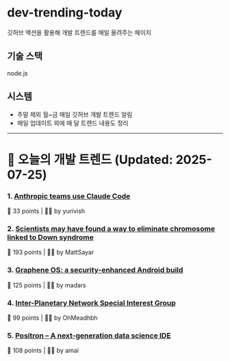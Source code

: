 # dev-trending-today
깃허브 액션을 활용해 개발 트렌드를 매일 올려주는 페이지

## 기술 스택
node.js
## 시스템
- 주말 제외 월~금 매일 깃허브 개발 트렌드 알림
- 매일 업데이트 외에 매 달 트렌드 내용도 정리
---

# 📰 오늘의 개발 트렌드 (Updated: 2025-07-25)

### 1. [Anthropic teams use Claude Code](https://www.anthropic.com/news/how-anthropic-teams-use-claude-code)
💬 33 points | 🧑‍💻 by yurivish

### 2. [Scientists may have found a way to eliminate chromosome linked to Down syndrome](https://academic.oup.com/pnasnexus/article/4/2/pgaf022/8016019)
💬 193 points | 🧑‍💻 by MattSayar

### 3. [Graphene OS: a security-enhanced Android build](https://lwn.net/SubscriberLink/1030004/898017c7953c0946/)
💬 125 points | 🧑‍💻 by madars

### 4. [Inter-Planetary Network Special Interest Group](https://www.ipnsig.org)
💬 99 points | 🧑‍💻 by OhMeadhbh

### 5. [Positron – A next-generation data science IDE](https://positron.posit.co/)
💬 108 points | 🧑‍💻 by amai

